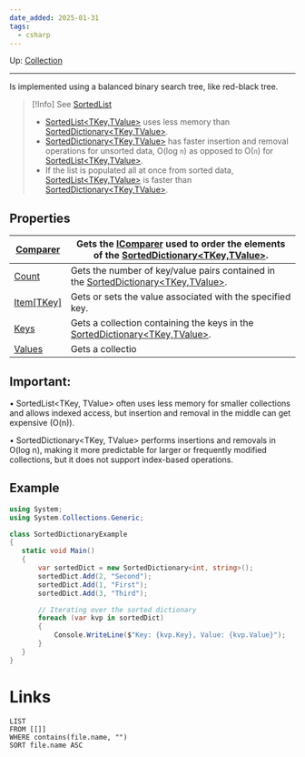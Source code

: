 ```yaml
---
date_added: 2025-01-31
tags:
  - csharp
---
```

Up: [Collection](Collection.md)
___
Is implemented using a balanced binary search tree, like red-black tree.
>[!Info] See [SortedList](SortedList.md)
> - [SortedList<TKey,TValue>](https://learn.microsoft.com/en-us/dotnet/api/system.collections.generic.sortedlist-2?view=net-9.0) uses less memory than [SortedDictionary<TKey,TValue>](https://learn.microsoft.com/en-us/dotnet/api/system.collections.generic.sorteddictionary-2?view=net-9.0).
> - [SortedDictionary<TKey,TValue>](https://learn.microsoft.com/en-us/dotnet/api/system.collections.generic.sorteddictionary-2?view=net-9.0) has faster insertion and removal operations for unsorted data, O(log `n`) as opposed to O(`n`) for [SortedList<TKey,TValue>](https://learn.microsoft.com/en-us/dotnet/api/system.collections.generic.sortedlist-2?view=net-9.0). 
> - If the list is populated all at once from sorted data, [SortedList<TKey,TValue>](https://learn.microsoft.com/en-us/dotnet/api/system.collections.generic.sortedlist-2?view=net-9.0) is faster than [SortedDictionary<TKey,TValue>](https://learn.microsoft.com/en-us/dotnet/api/system.collections.generic.sorteddictionary-2?view=net-9.0).


## Properties

| [Comparer](https://learn.microsoft.com/en-us/dotnet/api/system.collections.generic.sorteddictionary-2.comparer?view=net-9.0#system-collections-generic-sorteddictionary-2-comparer) | Gets the [IComparer<T>](https://learn.microsoft.com/en-us/dotnet/api/system.collections.generic.icomparer-1?view=net-9.0) used to order the elements of the [SortedDictionary<TKey,TValue>](https://learn.microsoft.com/en-us/dotnet/api/system.collections.generic.sorteddictionary-2?view=net-9.0). |
| ----------------------------------------------------------------------------------------------------------------------------------------------------------------------------------- | ----------------------------------------------------------------------------------------------------------------------------------------------------------------------------------------------------------------------------------------------------------------------------------------------------- |
| [Count](https://learn.microsoft.com/en-us/dotnet/api/system.collections.generic.sorteddictionary-2.count?view=net-9.0#system-collections-generic-sorteddictionary-2-count)          | Gets the number of key/value pairs contained in the [SortedDictionary<TKey,TValue>](https://learn.microsoft.com/en-us/dotnet/api/system.collections.generic.sorteddictionary-2?view=net-9.0).                                                                                                         |
| [Item[TKey]](https://learn.microsoft.com/en-us/dotnet/api/system.collections.generic.sorteddictionary-2.item?view=net-9.0#system-collections-generic-sorteddictionary-2-item(-0))   | Gets or sets the value associated with the specified key.                                                                                                                                                                                                                                             |
| [Keys](https://learn.microsoft.com/en-us/dotnet/api/system.collections.generic.sorteddictionary-2.keys?view=net-9.0#system-collections-generic-sorteddictionary-2-keys)             | Gets a collection containing the keys in the [SortedDictionary<TKey,TValue>](https://learn.microsoft.com/en-us/dotnet/api/system.collections.generic.sorteddictionary-2?view=net-9.0).                                                                                                                |
| [Values](https://learn.microsoft.com/en-us/dotnet/api/system.collections.generic.sorteddictionary-2.values?view=net-9.0#system-collections-generic-sorteddictionary-2-values)       | Gets a collectio                                                                                                                                                                                                                                                                                      |
## Important:

• SortedList<TKey, TValue> often uses less memory for smaller collections and allows indexed access, but insertion and removal in the middle can get expensive (O(n)).
  
• SortedDictionary<TKey, TValue> performs insertions and removals in O(log n), making it more predictable for larger or frequently modified collections, but it does not support index-based operations.
## Example

 ```csharp
 using System;
using System.Collections.Generic;

class SortedDictionaryExample
{
    static void Main()
    {
        var sortedDict = new SortedDictionary<int, string>();
        sortedDict.Add(2, "Second");
        sortedDict.Add(1, "First");
        sortedDict.Add(3, "Third");

        // Iterating over the sorted dictionary
        foreach (var kvp in sortedDict)
        {
            Console.WriteLine($"Key: {kvp.Key}, Value: {kvp.Value}");
        }
    }
}
 ```

# Links
```dataview
LIST
FROM [[]]
WHERE contains(file.name, "")
SORT file.name ASC
```
